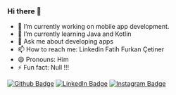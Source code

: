 ### Hi there 👋


- 🔭 I’m currently working on mobile app development.
- 🌱 I’m currently learning Java and Kotlin
- 💬 Ask me about developing apps
- 📫 How to reach me: Linkedin Fatih Furkan Çetiner
- 😄 Pronouns: Him
- ⚡ Fun fact: Null !!!

[![Github Badge](https://img.shields.io/badge/-Github-000?style=quare&labelColor=000&logo=Github&logoColor=white&link=link)](https://github.com/fatihCetiner)
[![LinkedIn Badge](https://img.shields.io/badge/LinkedIn-0077B5?style=for-the-badge&logo=linkedin&logoColor=white&link=link)](https://www.linkedin.com/in/fatih-furkan-%C3%A7etiner-174b3218a/)
[![Instagram Badge](https://img.shields.io/badge/-Instagram-C13584?style=flat-quare&labelColor=C13584&logo=instagram&logoColor=white&link=link)](https://www.instagram.com/fatih_mobiledev/)







